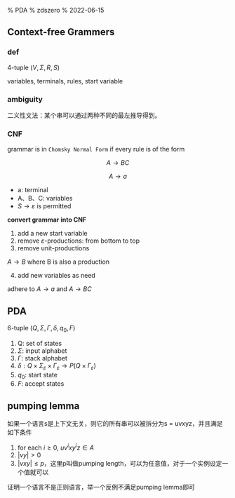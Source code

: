 % PDA
% zdszero
% 2022-06-15

## Context-free Grammers

### def

4-tuple $(V, \Sigma, R, S)$

variables, terminals, rules, start variable

### ambiguity

二义性文法：某个串可以通过两种不同的最左推导得到。

### CNF

grammar is in `Chomsky Normal Form` if every rule is of the form

$$A \rightarrow BC$$

$$A \rightarrow a$$

* a: terminal
* A、B、C: variables
* $S \rightarrow \varepsilon$ is permitted

**convert grammar into CNF**

1. add a new start variable
2. remove $\varepsilon$-productions: from bottom to top
3. remove unit-productions

$A \rightarrow B$ where B is also a production

4. add new variables as need

adhere to $A \rightarrow a$ and $A \rightarrow BC$

## PDA

6-tuple $(Q, \Sigma, \Gamma, \delta, q_{0}, F)$

1. Q: set of states
2. $\Sigma$: input alphabet
3. $\Gamma$: stack alphabet
4. $\delta: Q \times \Sigma_{\varepsilon} \times \Gamma_{\varepsilon} \rightarrow P(Q \times \Gamma_{\varepsilon})$
5. $q_{0}$: start state
6. $F$: accept states

## pumping lemma

如果一个语言s是上下文无关，则它的所有串可以被拆分为s = uvxyz，并且满足如下条件

1. for each $i \ge 0$, $uv^{i}xy^{i}z \in A$
2. $|vy| > 0$
3. $|vxy| \le p$，这里p叫做pumping length，可以为任意值，对于一个实例设定一个值就可以

证明一个语言不是正则语言，举一个反例不满足pumping lemma即可
